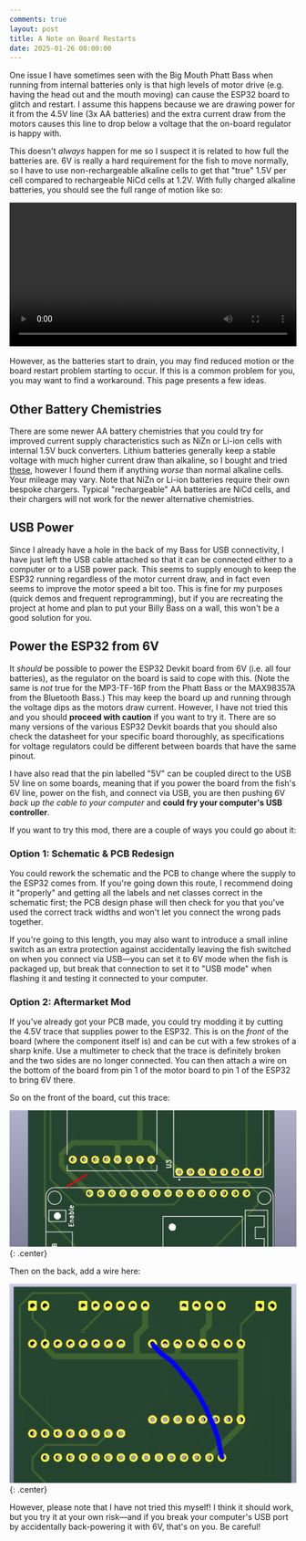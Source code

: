 ```yaml
---
comments: true
layout: post
title: A Note on Board Restarts
date: 2025-01-26 00:00:00
---
```


One issue I have sometimes seen with the Big Mouth Phatt Bass when running from internal batteries only is that high levels of motor drive (e.g. having the head out and the mouth moving) can cause the ESP32 board to glitch and restart. I assume this happens because we are drawing power for it from the 4.5V line (3x AA batteries) and the extra current draw from the motors causes this line to drop below a voltage that the on-board regulator is happy with.

This doesn't *always* happen for me so I suspect it is related to how full the batteries are. 6V is really a hard requirement for the fish to move normally, so I have to use non-rechargeable alkaline cells to get that "true" 1.5V per cell compared to rechargeable NiCd cells at 1.2V. With fully charged alkaline batteries, you should see the full range of motion like so:

<center><video style="width: 720px; max-width:100%" controls><source src="https://video.ianrenton.com/phattbass/phattbass-back-together.webm" type="video/webm"></video></center>

However, as the batteries start to drain, you may find reduced motion or the board restart problem starting to occur. If this is a common problem for you, you may want to find a workaround. This page presents a few ideas.

## Other Battery Chemistries

There are some newer AA battery chemistries that you could try for improved current supply characteristics such as NiZn or Li-ion cells with internal 1.5V buck converters. Lithium batteries generally keep a stable voltage with much higher current draw than alkaline, so I bought and tried [these](https://www.amazon.co.uk/BATZONE-Rechargeable-Batteries-Capacity-Constant/dp/B0DF2J8KVF), however I found them if anything *worse* than normal alkaline cells. Your mileage may vary. Note that NiZn or Li-ion batteries require their own bespoke chargers. Typical "rechargeable" AA batteries are NiCd cells, and their chargers will not work for the newer alternative chemistries.

## USB Power

Since I already have a hole in the back of my Bass for USB connectivity, I have just left the USB cable attached so that it can be connected either to a computer or to a USB power pack. This seems to supply enough to keep the ESP32 running regardless of the motor current draw, and in fact even seems to improve the motor speed a bit too. This is fine for my purposes (quick demos and frequent reprogramming), but if you are recreating the project at home and plan to put your Billy Bass on a wall, this won't be a good solution for you.

## Power the ESP32 from 6V

It *should* be possible to power the ESP32 Devkit board from 6V (i.e. all four batteries), as the regulator on the board is said to cope with this. (Note the same is *not* true for the MP3-TF-16P from the Phatt Bass or the MAX98357A from the Bluetooth Bass.) This may keep the board up and running through the voltage dips as the motors draw current. However, I have not tried this and you should **proceed with caution** if you want to try it. There are so many versions of the various ESP32 Devkit boards that you should also check the datasheet for your specific board thoroughly, as specifications for voltage regulators could be different between boards that have the same pinout.

I have also read that the pin labelled "5V" can be coupled direct to the USB 5V line on some boards, meaning that if you power the board from the fish's 6V line, power on the fish, and connect via USB, you are then pushing 6V *back up the cable to your computer* and **could fry your computer's USB controller**.

If you want to try this mod, there are a couple of ways you could go about it:

### Option 1: Schematic & PCB Redesign

You could rework the schematic and the PCB to change where the supply to the ESP32 comes from. If you're going down this route, I recommend doing it "properly" and getting all the labels and net classes correct in the schematic first; the PCB design phase will then check for you that you've used the correct track widths and won't let you connect the wrong pads together.

If you're going to this length, you may also want to introduce a small inline switch as an extra protection against accidentally leaving the fish switched on when you connect via USB&mdash;you can set it to 6V mode when the fish is packaged up, but break that connection to set it to "USB mode" when flashing it and testing it connected to your computer.

### Option 2: Aftermarket Mod

If you've already got your PCB made, you could try modding it by cutting the 4.5V trace that supplies power to the ESP32. This is on the *front* of the board (where the component itself is) and can be cut with a few strokes of a sharp knife. Use a multimeter to check that the trace is definitely broken and the two sides are no longer connected. You can then attach a wire on the bottom of the board from pin 1 of the motor board to pin 1 of the ESP32 to bring 6V there.

So on the front of the board, cut this trace:

![3D render of PCB showing which trace to cut](/img/projects/big-mouth-phatt-bass/6vmod1.png){: .center}

Then on the back, add a wire here:

![3D render of PCB showing where to add a wire](/img/projects/big-mouth-phatt-bass/6vmod2.png){: .center}

However, please note that I have not tried this myself! I think it should work, but you try it at your own risk&mdash;and if you break your computer's USB port by accidentally back-powering it with 6V, that's on you. Be careful!